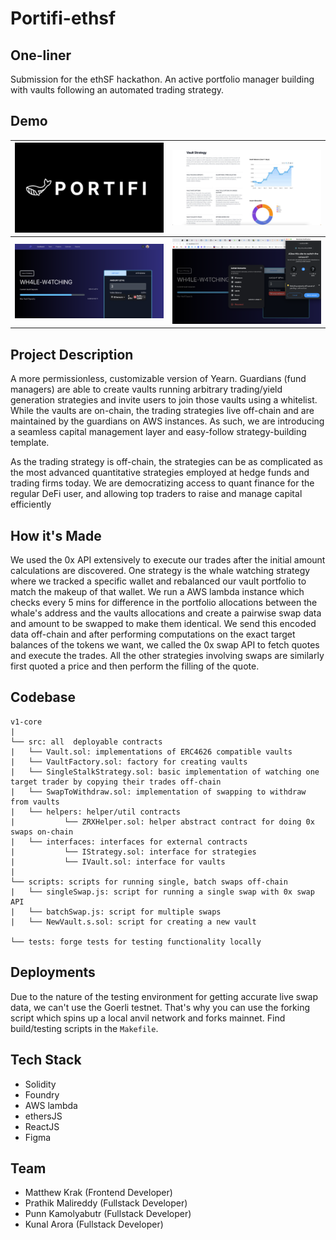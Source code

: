 # Portifi-ethsf

## One-liner

Submission for the ethSF hackathon. An active portfolio manager building with vaults following an automated trading strategy.

## Demo

| ![](./assets/portifi-logo.png) | ![](./assets/portifi-stats.jpeg) |
| :----------------------------: | :------------------------------: |
| ![](./assets/portifi-top.png)  | ![](./assets/portifi-wallet.png) |

## Project Description

A more permissionless, customizable version of Yearn. Guardians (fund managers) are able to create vaults running arbitrary trading/yield generation strategies and invite users to join those vaults using a whitelist. While the vaults are on-chain, the trading strategies live off-chain and are maintained by the guardians on AWS instances. As such, we are introducing a seamless capital management layer and easy-follow strategy-building template.

As the trading strategy is off-chain, the strategies can be as complicated as the most advanced quantitative strategies employed at hedge funds and trading firms today. We are democratizing access to quant finance for the regular DeFi user, and allowing top traders to raise and manage capital efficiently

## How it's Made

We used the 0x API extensively to execute our trades after the initial amount calculations are discovered. One strategy is the whale watching strategy where we tracked a specific wallet and rebalanced our vault portfolio to match the makeup of that wallet. We run a AWS lambda instance which checks every 5 mins for difference in the portfolio allocations between the whale's address and the vaults allocations and create a pairwise swap data and amount to be swapped to make them identical. We send this encoded data off-chain and after performing computations on the exact target balances of the tokens we want, we called the 0x swap API to fetch quotes and execute the trades. All the other strategies involving swaps are similarly first quoted a price and then perform the filling of the quote.

## Codebase

```
v1-core
|
└── src: all  deployable contracts
|   └── Vault.sol: implementations of ERC4626 compatible vaults
|   └── VaultFactory.sol: factory for creating vaults
|   └── SingleStalkStrategy.sol: basic implementation of watching one target trader by copying their trades off-chain
|   └── SwapToWithdraw.sol: implementation of swapping to withdraw from vaults
|   └── helpers: helper/util contracts
|           └── ZRXHelper.sol: helper abstract contract for doing 0x swaps on-chain
|   └── interfaces: interfaces for external contracts
|           └── IStrategy.sol: interface for strategies
|           └── IVault.sol: interface for vaults
|
└── scripts: scripts for running single, batch swaps off-chain
|   └── singleSwap.js: script for running a single swap with 0x swap API
|   └── batchSwap.js: script for multiple swaps
|   └── NewVault.s.sol: script for creating a new vault

└── tests: forge tests for testing functionality locally
```

## Deployments

Due to the nature of the testing environment for getting accurate live swap data, we can't use the Goerli testnet. That's why you can use the forking script which spins up a local anvil network and forks mainnet.
Find build/testing scripts in the `Makefile`.

## Tech Stack

- Solidity
- Foundry
- AWS lambda
- ethersJS
- ReactJS
- Figma

## Team

- Matthew Krak (Frontend Developer)
- Prathik Malireddy (Fullstack Developer)
- Punn Kamolyabutr (Fullstack Developer)
- Kunal Arora (Fullstack Developer)

